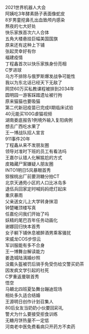 2021世界机器人大会  
阿姨吃3年酵素肠子表面像蛇皮  
8岁男童挖鼻孔出血致颅内感染  
熬夜的七大好处  
快乐家族首次六人合体  
五角大楼悬挂巨幅美国国旗  
原来还有这种上下铺  
张起灵幸好有你  
福建疫情  
丁程鑫首次以快乐家族身份亮相  
C罗进球  
乌方不排除与俄罗斯爆发战争可能性  
我以为东北话已经天下无敌了  
网贷60万买私教课程被排到2034年  
圆明园一游客踩踏遗址被行拘  
原来猫猫也要吸猫  
第二代新冠疫苗已完成II期临床试验  
40元能买100G虐猫视频  
湖南娄底报告1例境外输入复阳病例  
想去广西吃水果了  
王一博战队招人宣言  
911事件20年  
丁程鑫从来不发朋友圈  
领导对准时下班的员工有看法吗  
王嘉尔认错人化解尴尬的方式  
皮箱藏尸案嫌疑人朋友圈  
INTO1明日5风暴眼首秀  
猕猴桃出厂前要测糖分拍CT  
北京天通苑小区的人口比冰岛多  
退伍兵回家定时喊妈妈熄灯起床  
重庆暴雨  
父亲送女儿上大学转身抹泪  
钟楚曦顶楼写真  
任嘉伦问我们开始了吗  
妖精的尾巴百年任务动画化  
谢娜回归快本首秀  
女子躺下铺休息被醉酒男乘客骚扰  
宋威龙COS步惊云  
军训服能有多不合身  
王一博舞台解读能力  
姜逸城陆漓婚纱照  
没戴头盔被罚后骑手免受伤给交警买奶茶  
因发疯文学引起的社死  
C罗重返曼联首秀  
悟空  
马頔北四班夏坠舞台蹦迪现场  
相处多久适合结婚  
王源明日创作计划召集人  
80后女友当奶奶小伙要回彩礼  
警犬为什么要接受拒食训练  
无糖月饼热量不一定低  
河南老中医免费看病只开药方不卖药  
